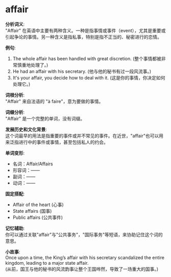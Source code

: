 # affair

**分析词义**:  
"Affair" 在英语中主要有两种含义。一种是指事情或事件（event），尤其是重要或引起争论的事情。另一种含义是指私事，特别是指不正当的、秘密进行的恋情。

  

**例句**:

  

1.  The whole affair has been handled with great discretion. (整个事情都被非常慎重地处理了。)
2.  He had an affair with his secretary. (他与他的秘书有过一段风流事。)
3.  It's your affair, you decide how to deal with it. (这是你的事情，你决定如何处理它。)

  

**词根分析**:  
"Affair" 来自法语的 "à faire"，意为要做的事情。

  

**词缀分析**:  
"Affair" 是一个完整的单词，没有词缀。

  

**发展历史和文化背景**:  
这个词最早的用法是指重要的事件或并不常见的事件。在近世，"affair"也可以用来泛指进行中的事件或事情，甚至包括私人的约会。

  

**单词变形**:

  

*   名词：Affair/Affairs
*   形容词：——
*   副词：——
*   动词：——

  

**固定搭配**:

  

*   Affair of the heart (心事)
*   State affairs (国事)
*   Public affairs (公共事件)

  

**记忆辅助**:  
你可以通过关联"affair"与"公共事务"，"国际事务"等短语，来协助记住这个词的意思。

  

**小故事**:  
Once upon a time, the King’s affair with his secretary scandalized the entire kingdom, leading to a major state affair.  
(从前，国王与他的秘书的风流韵事让整个王国哗然，导致了一场重大的国事。)
